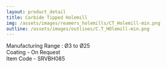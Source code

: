 ```yaml
---
layout: product_detail
title: Carbide Tipped Holemill
img: /assets/images/reamers_holemills/CT_Holemill-min.png
outline: /assets/images/outlines/C.T_HOlemill-min.png
---
```

Manufacturing Range : Ø3 to Ø25<br>
Coating - On Request<br>
Item Code - SRVBH085